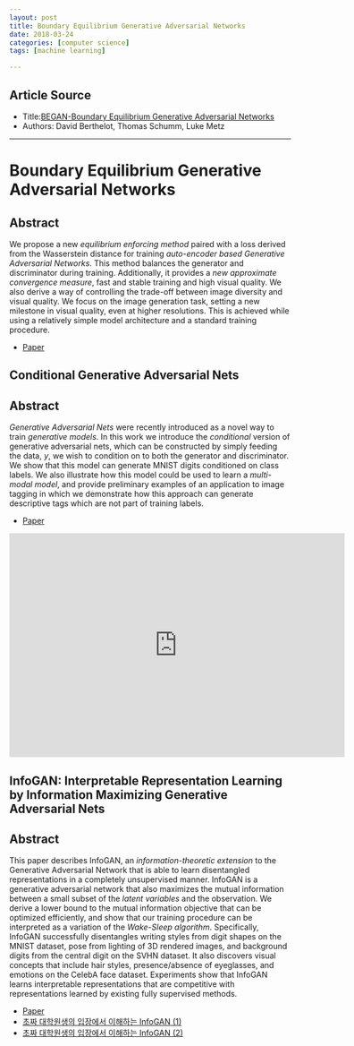 ```yaml
---
layout: post
title: Boundary Equilibrium Generative Adversarial Networks
date: 2018-03-24
categories: [computer science]
tags: [machine learning]

---
```


## Article Source
* Title:[BEGAN-Boundary Equilibrium Generative Adversarial Networks](https://arxiv.org/abs/1703.10717)
* Authors: David Berthelot, Thomas Schumm, Luke Metz

---
# Boundary Equilibrium Generative Adversarial Networks

## Abstract

We propose a new *equilibrium enforcing method* paired with a loss derived from the Wasserstein distance for training *auto-encoder based Generative Adversarial Networks*. This method balances the generator and discriminator during training. Additionally, it provides a *new approximate convergence measure*, fast and stable training and high visual quality. We also derive a way of controlling the trade-off between image diversity and visual quality. We focus on the image generation task, setting a new milestone in visual quality, even at higher resolutions. This is achieved while using a relatively simple model architecture and a standard training procedure.

* [Paper](https://arxiv.org/pdf/1703.10717)

## Conditional Generative Adversarial Nets

## Abstract

*Generative Adversarial Nets* were recently introduced as a novel way to train *generative models*. In this work we introduce the *conditional* version of generative adversarial nets, which can be constructed by simply feeding the data, *y*, we wish to condition on to both the generator and discriminator. We show that this model can generate MNIST digits conditioned on class labels. We also illustrate how this model could be used to learn a *multi-modal model*, and provide preliminary examples of an application to image tagging in which we demonstrate how this approach can generate descriptive tags which are not part of training labels.

* [Paper](https://arxiv.org/pdf/1411.1784)

<iframe width="600" height="400" src="https://www.youtube.com/embed/iCgT8G4PkqI" frameborder="0" allow="autoplay; encrypted-media" allowfullscreen></iframe>

## InfoGAN: Interpretable Representation Learning by Information Maximizing Generative Adversarial Nets

## Abstract

This paper describes InfoGAN, an *information-theoretic extension* to the Generative Adversarial Network that is able to learn disentangled representations in a completely unsupervised manner. InfoGAN is a generative adversarial network that also maximizes the mutual information between a small subset of the *latent variables* and the observation. We derive a lower bound to the mutual information objective that can be optimized efficiently, and show that our training procedure can be interpreted as a variation of the *Wake-Sleep algorithm*. Specifically, InfoGAN successfully disentangles writing styles from digit shapes on the MNIST dataset, pose from lighting of 3D rendered images, and background digits from the central digit on the SVHN dataset. It also discovers visual concepts that include hair styles, presence/absence of eyeglasses, and emotions on the CelebA face dataset. Experiments show that InfoGAN learns interpretable representations that are competitive with representations learned by existing fully supervised methods.

* [Paper](https://arxiv.org/pdf/1606.03657)
* [초짜 대학원생의 입장에서 이해하는 InfoGAN (1)](http://jaejunyoo.blogspot.com/2017/03/infogan-1.html)
* [초짜 대학원생의 입장에서 이해하는 InfoGAN (2)](http://jaejunyoo.blogspot.com/2017/03/infogan-2.html)